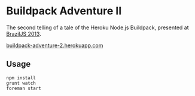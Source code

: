 # Buildpack Adventure II

The second telling of a tale of the Heroku Node.js Buildpack, presented at [BrazilJS 2013](http://braziljs.com.br/).

[buildpack-adventure-2.herokuapp.com](http://buildpack-adventure-2.herokuapp.com)

## Usage

```
npm install
grunt watch
foreman start
```